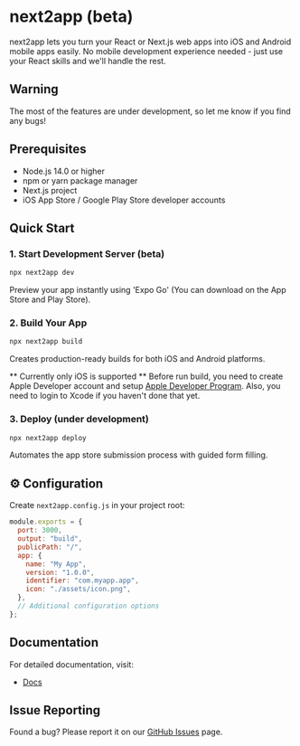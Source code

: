 # next2app (beta)

next2app lets you turn your React or Next.js web apps into iOS and Android mobile apps easily.
No mobile development experience needed - just use your React skills and we'll handle the rest.

## Warning

The most of the features are under development, so let me know if you find any bugs!

## Prerequisites

- Node.js 14.0 or higher
- npm or yarn package manager
- Next.js project
- iOS App Store / Google Play Store developer accounts

## Quick Start

### 1. Start Development Server (beta)

```bash
npx next2app dev
```

Preview your app instantly using 'Expo Go' (You can download on the App Store and Play Store).

### 2. Build Your App

```bash
npx next2app build
```

Creates production-ready builds for both iOS and Android platforms.

** Currently only iOS is supported **
Before run build, you need to create Apple Developer account and setup [Apple Developer Program](https://developer.apple.com/programs/). Also, you need to login to Xcode if you haven't done that yet.

### 3. Deploy (under development)

```bash
npx next2app deploy
```

Automates the app store submission process with guided form filling.

## ⚙️ Configuration

Create `next2app.config.js` in your project root:

```javascript
module.exports = {
  port: 3000,
  output: "build",
  publicPath: "/",
  app: {
    name: "My App",
    version: "1.0.0",
    identifier: "com.myapp.app",
    icon: "./assets/icon.png",
  },
  // Additional configuration options
};
```

## Documentation

For detailed documentation, visit:

- [Docs](https://next2app.com/docs)

## Issue Reporting

Found a bug? Please report it on our [GitHub Issues](https://github.com/kyleqiq/next2app/issues) page.
